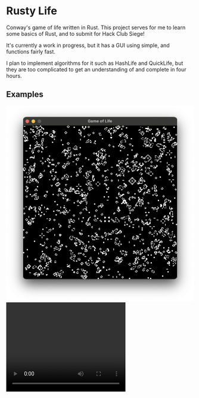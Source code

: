 # Rusty Life

Conway's game of life written in Rust.
This project serves for me to learn some basics of Rust, and to submit for Hack Club Siege!

It's currently a work in progress, but it has a GUI using simple, and functions fairly fast.

I plan to implement algorithms for it such as HashLife and QuickLife, but they are too complicated to get an understanding of and complete in four hours.

## Examples

![screenshot](readme/image.png)
<video width="320" height="240" controls>
  <source src="readme/recording.mov" type="video/mp4">
</video>